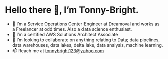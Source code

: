 # Hello there 👋, I’m Tonny-Bright.
- 👀 I’m a Service Operations Center Engineer at Dreamoval and works as a Freelancer at odd times. Also a data science enthusiast.
- 🌱 I’m a certified AWS Solutions Architect Associate
- 💞️ I’m looking to collaborate on anything relating to Data; data pipelines, data warehouses, data lakes, delta lake, data analysis, machine learning.
- 📫 Reach me at tonnybright123@yahoo.com

<!---
TMCreme/TMCreme is a ✨ special ✨ repository because its `README.md` (this file) appears on your GitHub profile.
You can click the Preview link to take a look at your changes.
--->
